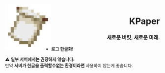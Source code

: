 <img src=".github/assets/logo.png" align="left" id="header">

<div align="right">

# KPaper
### 새로운 버킷, 새로운 미래.
</div>

- **로그 한글화!**

⚠ **일부 서버에서는 권장하지 않습니다:**  
만약 **서버가 한글을 출력할수없는 환경이라면** 사용하지 않는게 좋습니다.
